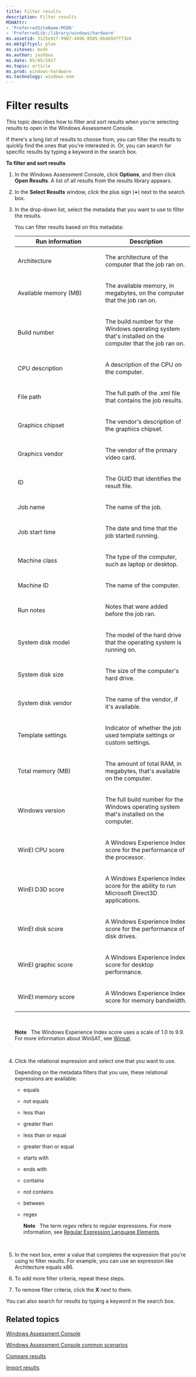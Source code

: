```yaml
---
title: Filter results
description: Filter results
MSHAttr:
- 'PreferredSiteName:MSDN'
- 'PreferredLib:/library/windows/hardware'
ms.assetid: 3125e92f-9987-4496-8585-6b469dfff3a9
ms.mktglfcycl: plan
ms.sitesec: msdn
ms.author: joshbax
ms.date: 05/05/2017
ms.topic: article
ms.prod: windows-hardware
ms.technology: windows-oem
---
```


# Filter results


This topic describes how to filter and sort results when you're selecting results to open in the Windows Assessment Console.

If there's a long list of results to choose from, you can filter the results to quickly find the ones that you're interested in. Or, you can search for specific results by typing a keyword in the search box.

**To filter and sort results**

1.  In the Windows Assessment Console, click **Options**, and then click **Open Results**. A list of all results from the results library appears.

2.  In the **Select Results** window, click the plus sign (**+**) next to the search box.

3.  In the drop-down list, select the metadata that you want to use to filter the results.

    You can filter results based on this metadata:

    <table>
    <colgroup>
    <col width="50%" />
    <col width="50%" />
    </colgroup>
    <thead>
    <tr class="header">
    <th>Run information</th>
    <th>Description</th>
    </tr>
    </thead>
    <tbody>
    <tr class="odd">
    <td><p>Architecture</p></td>
    <td><p>The architecture of the computer that the job ran on.</p></td>
    </tr>
    <tr class="even">
    <td><p>Available memory (MB)</p></td>
    <td><p>The available memory, in megabytes, on the computer that the job ran on.</p></td>
    </tr>
    <tr class="odd">
    <td><p>Build number</p></td>
    <td><p>The build number for the Windows operating system that's installed on the computer that the job ran on.</p></td>
    </tr>
    <tr class="even">
    <td><p>CPU description</p></td>
    <td><p>A description of the CPU on the computer.</p></td>
    </tr>
    <tr class="odd">
    <td><p>File path</p></td>
    <td><p>The full path of the .xml file that contains the job results.</p></td>
    </tr>
    <tr class="even">
    <td><p>Graphics chipset</p></td>
    <td><p>The vendor's description of the graphics chipset.</p></td>
    </tr>
    <tr class="odd">
    <td><p>Graphics vendor</p></td>
    <td><p>The vendor of the primary video card.</p></td>
    </tr>
    <tr class="even">
    <td><p>ID</p></td>
    <td><p>The GUID that identifies the result file.</p></td>
    </tr>
    <tr class="odd">
    <td><p>Job name</p></td>
    <td><p>The name of the job.</p></td>
    </tr>
    <tr class="even">
    <td><p>Job start time</p></td>
    <td><p>The date and time that the job started running.</p></td>
    </tr>
    <tr class="odd">
    <td><p>Machine class</p></td>
    <td><p>The type of the computer, such as laptop or desktop.</p></td>
    </tr>
    <tr class="even">
    <td><p>Machine ID</p></td>
    <td><p>The name of the computer.</p></td>
    </tr>
    <tr class="odd">
    <td><p>Run notes</p></td>
    <td><p>Notes that were added before the job ran.</p></td>
    </tr>
    <tr class="even">
    <td><p>System disk model</p></td>
    <td><p>The model of the hard drive that the operating system is running on.</p></td>
    </tr>
    <tr class="odd">
    <td><p>System disk size</p></td>
    <td><p>The size of the computer's hard drive.</p></td>
    </tr>
    <tr class="even">
    <td><p>System disk vendor</p></td>
    <td><p>The name of the vendor, if it's available.</p></td>
    </tr>
    <tr class="odd">
    <td><p>Template settings</p></td>
    <td><p>Indicator of whether the job used template settings or custom settings.</p></td>
    </tr>
    <tr class="even">
    <td><p>Total memory (MB)</p></td>
    <td><p>The amount of total RAM, in megabytes, that's available on the computer.</p></td>
    </tr>
    <tr class="odd">
    <td><p>Windows version</p></td>
    <td><p>The full build number for the Windows operating system that's installed on the computer.</p></td>
    </tr>
    <tr class="even">
    <td><p>WinEI CPU score</p></td>
    <td><p>A Windows Experience Index score for the performance of the processor.</p>
    <p></p></td>
    </tr>
    <tr class="odd">
    <td><p>WinEI D3D score</p></td>
    <td><p>A Windows Experience Index score for the ability to run Microsoft Direct3D applications.</p>
    <p></p></td>
    </tr>
    <tr class="even">
    <td><p>WinEI disk score</p></td>
    <td><p>A Windows Experience Index score for the performance of disk drives.</p>
    <p></p></td>
    </tr>
    <tr class="odd">
    <td><p>WinEI graphic score</p></td>
    <td><p>A Windows Experience Index score for desktop performance.</p>
    <p></p></td>
    </tr>
    <tr class="even">
    <td><p>WinEI memory score</p></td>
    <td><p>A Windows Experience Index score for memory bandwidth.</p>
    <p></p></td>
    </tr>
    </tbody>
    </table>

     

    **Note**  
    The Windows Experience Index score uses a scale of 1.0 to 9.9. For more information about WinSAT, see [Winsat](http://go.microsoft.com/fwlink/?LinkId=224864).

     

4.  Click the relational expression and select one that you want to use.

    Depending on the metadata filters that you use, these relational expressions are available:

    -   equals

    -   not equals

    -   less than

    -   greater than

    -   less than or equal

    -   greater than or equal

    -   starts with

    -   ends with

    -   contains

    -   not contains

    -   between

    -   regex

        **Note**  
        The term *regex* refers to regular expressions. For more information, see [Regular Expression Language Elements](http://go.microsoft.com/fwlink/?LinkId=235292).

         

5.  In the next box, enter a value that completes the expression that you're using to filter results. For example, you can use an expression like Architecture equals x86.

6.  To add more filter criteria, repeat these steps.

7.  To remove filter criteria, click the **X** next to them.

You can also search for results by typing a keyword in the search box.

## Related topics


[Windows Assessment Console](windows-assessment-console.md)

[Windows Assessment Console common scenarios](windows-assessment-console-common-scenarios.md)

[Compare results](compare-results.md)

[Import results](import-results.md)

 

 







